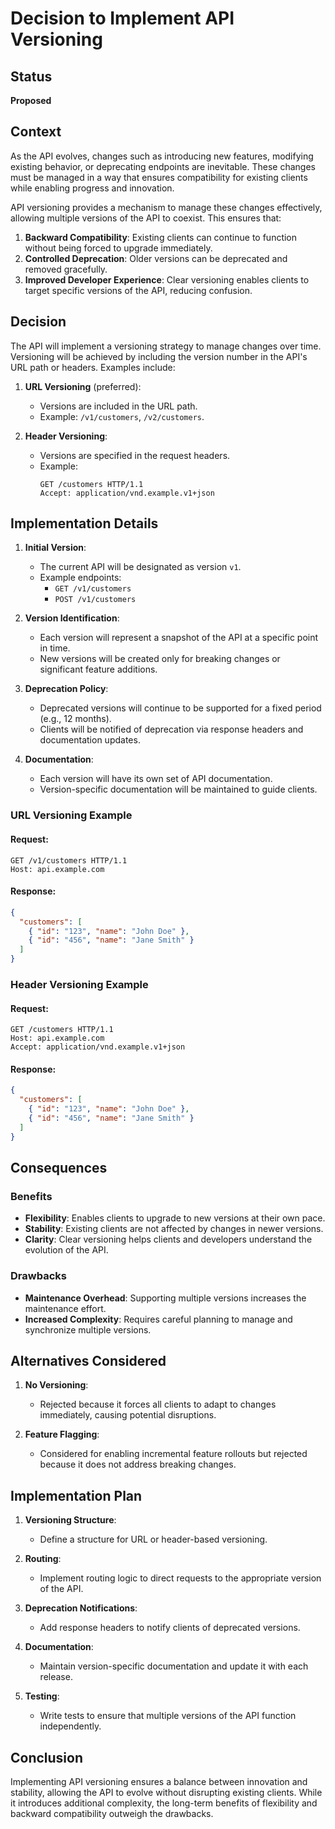# Decision to Implement API Versioning

## Status

**Proposed**

## Context

As the API evolves, changes such as introducing new features, modifying existing behavior, or deprecating endpoints are inevitable. These changes must be managed in a way that ensures compatibility for existing clients while enabling progress and innovation.

API versioning provides a mechanism to manage these changes effectively, allowing multiple versions of the API to coexist. This ensures that:

1. **Backward Compatibility**: Existing clients can continue to function without being forced to upgrade immediately.
2. **Controlled Deprecation**: Older versions can be deprecated and removed gracefully.
3. **Improved Developer Experience**: Clear versioning enables clients to target specific versions of the API, reducing confusion.

## Decision

The API will implement a versioning strategy to manage changes over time. Versioning will be achieved by including the version number in the API's URL path or headers. Examples include:

1. **URL Versioning** (preferred):
    - Versions are included in the URL path.
    - Example: `/v1/customers`, `/v2/customers`.

2. **Header Versioning**:
    - Versions are specified in the request headers.
    - Example:
      ```http
      GET /customers HTTP/1.1
      Accept: application/vnd.example.v1+json
      ```

## Implementation Details

1. **Initial Version**:
    - The current API will be designated as version `v1`.
    - Example endpoints:
        - `GET /v1/customers`
        - `POST /v1/customers`

2. **Version Identification**:
    - Each version will represent a snapshot of the API at a specific point in time.
    - New versions will be created only for breaking changes or significant feature additions.

3. **Deprecation Policy**:
    - Deprecated versions will continue to be supported for a fixed period (e.g., 12 months).
    - Clients will be notified of deprecation via response headers and documentation updates.

4. **Documentation**:
    - Each version will have its own set of API documentation.
    - Version-specific documentation will be maintained to guide clients.

### URL Versioning Example

#### Request:

```http
GET /v1/customers HTTP/1.1
Host: api.example.com
```

#### Response:

```json
{
  "customers": [
    { "id": "123", "name": "John Doe" },
    { "id": "456", "name": "Jane Smith" }
  ]
}
```

### Header Versioning Example

#### Request:

```http
GET /customers HTTP/1.1
Host: api.example.com
Accept: application/vnd.example.v1+json
```

#### Response:

```json
{
  "customers": [
    { "id": "123", "name": "John Doe" },
    { "id": "456", "name": "Jane Smith" }
  ]
}
```

## Consequences

### Benefits

- **Flexibility**: Enables clients to upgrade to new versions at their own pace.
- **Stability**: Existing clients are not affected by changes in newer versions.
- **Clarity**: Clear versioning helps clients and developers understand the evolution of the API.

### Drawbacks

- **Maintenance Overhead**: Supporting multiple versions increases the maintenance effort.
- **Increased Complexity**: Requires careful planning to manage and synchronize multiple versions.

## Alternatives Considered

1. **No Versioning**:
    - Rejected because it forces all clients to adapt to changes immediately, causing potential disruptions.

2. **Feature Flagging**:
    - Considered for enabling incremental feature rollouts but rejected because it does not address breaking changes.

## Implementation Plan

1. **Versioning Structure**:
    - Define a structure for URL or header-based versioning.

2. **Routing**:
    - Implement routing logic to direct requests to the appropriate version of the API.

3. **Deprecation Notifications**:
    - Add response headers to notify clients of deprecated versions.

4. **Documentation**:
    - Maintain version-specific documentation and update it with each release.

5. **Testing**:
    - Write tests to ensure that multiple versions of the API function independently.

## Conclusion

Implementing API versioning ensures a balance between innovation and stability, allowing the API to evolve without disrupting existing clients. While it introduces additional complexity, the long-term benefits of flexibility and backward compatibility outweigh the drawbacks.
